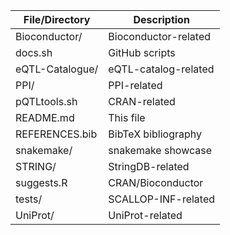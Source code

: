 

File/Directory   | Description
-----------------|-------------------------
Bioconductor/    | Bioconductor-related
docs.sh          | GitHub scripts
eQTL-Catalogue/  | eQTL-catalog-related
PPI/             | PPI-related
pQTLtools.sh     | CRAN-related
README.md        | This file
REFERENCES.bib   | BibTeX bibliography
snakemake/       | snakemake showcase
STRING/          | StringDB-related
suggests.R       | CRAN/Bioconductor
tests/           | SCALLOP-INF-related
UniProt/         | UniProt-related
